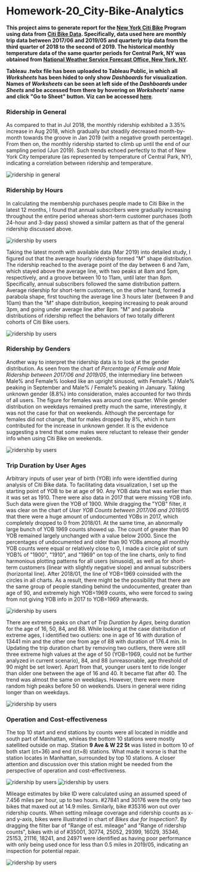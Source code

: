 # Homework-20_City-Bike-Analytics

<p><strong>This project aims to generate report for the <a href="https://en.wikipedia.org/wiki/Citi_Bike">New York Citi Bike</a> Program using data from <a href="https://www.citibikenyc.com/system-data">Citi Bike Data</a>. Specifically, data used here are monthly trip data between 2017/06 and 2019/05 and quarterly trip data from the third quarter of 2018 to the second of 2019. The historical monthly temperature data of the same quarter periods for Central Park, NY was obtained from <a href="https://w2.weather.gov/climate/index.php?wfo=okx">National Weather Service Forecast Office, New York, NY</a>.</strong></p>

<p><strong>Tableau .twbx file has been uploaded to Tableau Public, in which all <i>Worksheets</i> has been hided to only show <i>Dashboards</i> for visualization. Names of <i>Worksheets</i> can be seen at left side of the <i>Dashboards</i> under <i>Sheets</i> and be accessed from there by hovering on <i>Worksheets</i>' name and click "Go to Sheet" button. Viz can be accessed <a href="https://public.tableau.com/profile/lei8768#!/vizhome/NYCCitiBikeAnalytics/DBRidershipinGeneral?publish=yes">here</a></strong>.</p>

<h3>Ridership in General</h3>

<p>As compared to that in Jul 2018, the monthly ridership exhibited a 3.35% increase in Aug 2018, which gradually but steadily decreased month-by-month towards the groove in Jan 2019 (with a negative growth percentage). From then on, the monthly ridership started to climb up until the end of our sampling period (Jun 2019). Such trends echoed perfectly to that of New York City temperature (as represented by temperature of Central Park, NY), indicating a correlation between ridership and temperature.</p>
<img src="/data/figures/readme-images/ridership-in-general.png" alt="ridership in general">
  
<h3>Ridership by Hours</h3>

<p>In calculating the membership purchases people made to Citi Bike in the latest 12 months, I found that annual subscribers were gradually increasing throughout the entire period whereas short-term customer purchases (both 24-hour and 3-day pass) showed a similar pattern as that of the general ridership discussed above.</p>
<img src="/data/figures/readme-images/ridership-by-users.png" alt="ridership by users">

<p>Taking the latest month with available data (Mar 2019) into detailed study, I figured out that the average hourly ridership formed "M" shape distribution. The ridership reached to the average point of the day between 6 and 7am, which stayed above the average line, with two peaks at 8am and 5pm, respectively, and a groove between 10 to 11am, until later than 8pm. Specifically, annual subscribers followed the same distribution pattern. Average ridership for short-term customers, on the other hand, formed a parabola shape, first touching the average line 3 hours later (between 9 and 10am) than the "M" shape distribution, keeping increasing to peak around 3pm, and going under average line after 8pm. "M" and parabola distributions of ridership reflect the behaviors of two totally different cohorts of Citi Bike users.</p>
<img src="/data/figures/readme-images/ridership-by-hours.png" alt="ridership by users"> 

<h3>Ridership by Genders</h3>

<p>Another way to interpret the ridership data is to look at the gender distribution. As seen from the chart of <i>Percentage of Female and Male Ridership between 2017/06 and 2019/05</i>, the intermediary line between Male% and Female% looked like an upright sinusoid, with Female% / Male% peaking in September and Male% / Female% peaking in January. Taking unknown gender (8.8%) into consideration, males accounted for two thirds of all users. The figure for females was around one quarter. While gender distribution on weekdays remained pretty much the same, interestingly, it was not the case for that on weekends. Although the percentage for females did not change, that for males dropped by 8%, which in turn contributed for the increase in unknown gender. It is the evidence suggesting a trend that some males were reluctant to release their gender info when using Citi Bike on weekends.</p>
<img src="/data/figures/readme-images/gender-distr-ridershp.png" alt="ridership by users"> 

<h3>Trip Duration by User Ages</h3>

<p>Arbitrary inputs of user year of birth (YOB) info were identified during analysis of Citi Bike data. To facilitating data visualization, I set up the starting point of YOB to be at age of 90. Any YOB data that was earlier than it was set as 1910. There were also data in 2017 that were missing YOB info. Such data were given the YOB of 1900. While dragging the "YOB" filter, it was clear on the chart of <i>User YOB Counts between 2017/06 and 2019/05</i> that there were a huge amount of undocumented YOBs in 2017, which completely dropped to 0 from 2018/01. At the same time, an abnormally large bunch of YOB 1969 counts showed up. The count of greater than 90 YOB remained largely unchanged with a value below 2000. Since the percentages of undocumented and older than 90 YOBs among all monthly YOB counts were equal or relatively close to 0, I made a circle plot of sum YOB% of "1900", "1910", and "1969" on top of the line charts, only to find harmonious plotting patterns for all users (sinusoid), as well as for short-term customers (linear with slightly negative slope) and annual subscribers (horizontal line). After 2018/01, the line of YOB=1969 coinsided with the circles in all charts. As a result, there might be the possibility that there are the same group of people standing behind the undocumented, greater than age of 90, and extremely high YOB=1969 counts, who were forced to swing from not giving YOB info in 2017 to YOB=1969 afterwards.</p>
<img src="/data/figures/readme-images/user-yob-counts.png" alt="ridership by users">   

<p>There are extreme peaks on chart of <i>Trip Duration by Ages</i>, being duration for the age of 16, 50, 84, and 88. While looking at the case distribution of extreme ages, I identified two outliers: one in age of 16 with duration of 13441 min and the other one from age of 88 with duration of 176.4 min. In Updating the trip duration chart by removing two outliers, there were still three extreme high values at the age of 50 (YOB=1969, could not be further analyzed in current scenario), 84, and 88 (unreasonable, age threshold of 90 might be set lower). Apart from that, younger users tent to ride longer than older one between the age of 16 and 40. It became flat after 40. The trend was almost the same on weekdays. However, there were more random high peaks before 50 on weekends. Users in general were riding longer than on weekdays.</p>
<img src="/data/figures/readme-images/duration-by-age.png" alt="ridership by users"> 
  
<h3>Operation and Cost-effectiveness</h3>

<p>The top 10 start and end stations by counts were all located in middle and south part of Manhattan, whileas the bottom 10 stations were mostly satellited outside on map. Station <strong>9 Ave & W 22 St</strong> was listed in bottom 10 of both start (ct=36) and end (ct=8) stations. What made it worse is that the station locates in Manhattan, surrounded by top 10 stations. A closer attention and discussion over this station might be needed from the perspective of operation and cost-effectiveness.</p>
<img src="/data/figures/readme-images/ridership-by-tb10-start-sta.png" alt="ridership by users"> 
<img src="/data/figures/readme-images/ridership-by-tb10-end-sta.png" alt="ridership by users"> 

<p>Mileage estimates by bike ID were calculated using an assumed speed of 7.456 miles per hour, up to two hours. #27841 and 30176 were the only two bikes that maxed out at 14.9 miles. Similarly, bike #35316 won out over ridership counts. When setting mileage coverage and ridership counts as x- and y-axis, bikes were illustrated in chart of <i>Bikes due for Inspection?</i>. By dragging the filter bar of "Range of est. mileage" and "Range of ridership counts", bikes with id of #35001, 30774, 25052, 29399, 16029, 35346, 25153, 21116, 18241, and 24971 were identified as having poor performance with only being used once for less than 0.5 miles in 2019/05, indicating an inspection for potential repair.</p>
<img src="/data/figures/readme-images/ridership-by-bikeid.png" alt="ridership by users"> 
